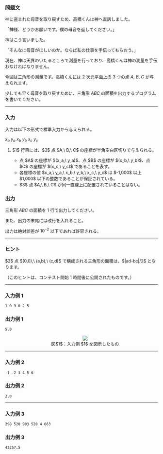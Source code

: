 <div>

<div>

### **問題文**

<section>

神に盗まれた母音を取り戻すため、高橋くんは神へ直訴しました。

「神様、どうかお願いです。僕の母音を返してください。」

神はこう言いました。

「そんなに母音がほしいのか。ならば私の仕事を手伝ってもらおう。」


現在、神は天界のいたるところで測量を行っており、高橋くんは神の測量を手伝わなければなりません。

今回は三角形の測量です。高橋くんには $2$ 次元平面上の $3$ つの点 $A,\ B,\ C$ が与えられます。

少しでも早く母音を取り戻すために、三角形 $ABC$ の面積を出力するプログラムを書いてください。
</section>
</div>

---

<div>

### **入力**

<section>

入力は以下の形式で標準入力から与えられる。

<div>

$x_a$ $y_a$ $x_b$ $y_b$ $x_c$ $y_c$

</div>

<ol>
<li>
$1$ 行目には、$3$ 点 $A,\ B,\ C$ の座標が半角空白区切りで与えられる。</li>
<ul>
<li>
点 $A$ の座標が $(x_a,\ y_a)$、点 $B$ の座標が $(x_b,\ y_b)$、点 $C$ の座標が $(x_c,\ y_c)$ であることを表す。</li>
<li>
各座標の値 $x_a,\ y_a,\ x_b,\ y_b,\ x_c,\ y_c$ は $-1,000$ 以上 $1,000$ 以下の整数であることが保証されている。</li>
<li>
$3$ 点 $A,\ B,\ C$ が同一直線上に配置されていることはない。</li>
</ul>
</ol>
</section>
</div>
<div>

### **出力**

<section>

三角形 $ABC$ の面積を $1$ 行で出力してください。

また、出力の末尾には改行を入れること。

出力は絶対誤差が $10^{-2}$ 以下であれば許容される。
</section>
</div>

---

<div>

### **ヒント**

<section>
$3$ 点 $(0,0),\ (a,b),\ (c,d)$ で構成される三角形の面積は、$|ad-bc|/2$ となります。

（このヒントは、コンテスト開始 $1$ 時間後に公開されたものです。）
</section>
</div>

---

<div>

### **入力例 1**

<section>

```
1 0 3 0 2 5
```

</section>
</div>
<div>

### **出力例 1**

<section>

```
5.0
```

<ul>
<div style="text-align: center;">
<img src="https://atcoder.jp/img/abc/002/3_1.png">
</img>
<div>
図$1$：入力例 $1$ を図示したもの</div>
</div>
</ul>
</section>
</div>

---

<div>

### **入力例 2**

<section>

```
-1 -2 3 4 5 6
```

</section>
</div>
<div>

### **出力例 2**

<section>

```
2.0
```

</section>
</div>

---

<div>

### **入力例 3**

<section>

```
298 520 903 520 4 663
```

</section>
</div>
<div>

### **出力例 3**

<section>

```
43257.5
```

</section>
</div>

</div>
